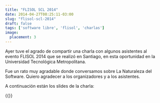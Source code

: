 ```yaml
---
title: "FLISOL SCL 2014"
date: 2014-04-27T08:25:11-03:00
slug: "flisol-scl-2014"
draft: false
tags: ['software libre', 'flisol', 'charlas']
image:
  placement: 3
---
```


Ayer tuve el agrado de compartir una charla con algunos asistentes al
evento FLISOL 2014 que se realizó en Santiago, en esta oportunidad en la
Universidad Tecnológica Metropolitana.

Fue un rato muy agradable donde conversamos sobre La Naturaleza del
Software. Quiero agradecer a los organizadores y a los asistentes.

A continuación están los slides de la charla:

{{<slideshare id="33995379">}}
